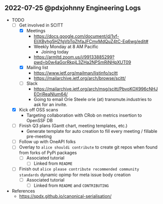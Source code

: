 ## 2022-07-25 @pdxjohnny Engineering Logs

- TODO
  - [ ] Get involved in SCITT
    - [x] Meetings
      - https://docs.google.com/document/d/1vf-EliXByhg5HZfgVbTqZhfaJFCmvMdQuZ4tC-Eq6wg/edit#
      - Weekly Monday at 8 AM Pacific
        - Joining today
      - https://armltd.zoom.us/j/99133885299?pwd=b0w4aGorRkpjL3ZHa2NPSmRiNHpXUT09
    - [x] Mailing list
      - https://www.ietf.org/mailman/listinfo/scitt
      - https://mailarchive.ietf.org/arch/browse/scitt/
    - [ ] Slack
      - https://mailarchive.ietf.org/arch/msg/scitt/PbvoKOX996cNHJEOrjReaNlum64/
      - Going to email Orie Steele orie (at) transmute.industries to ask for an invite.
  - [x] Kick off OSS scans
    - Targeting collaboration with CRob on metrics insertion to OpenSSF DB
  - [ ] Finish Q3 plans (Gantt chart, meeting templates, etc.)
    - Generate template for auto creation to fill every meeting / fillable pre-meeting
  - [ ] Follow up with OneAPI folks
  - [ ] Overlay to `alice shouldi contribute` to create git repos when found from forks of PyPi packages
    - [ ] Associated tutorial
      - [ ] Linked from `README`
  - [ ] Finish out `alice please contribute recommended community standards`
        dynamic opimp for meta issue body creation
    - [ ] Associated tutorial
      - [ ] Linked from `README` and `CONTRIBUTING`
- References
  - https://spdx.github.io/canonical-serialisation/